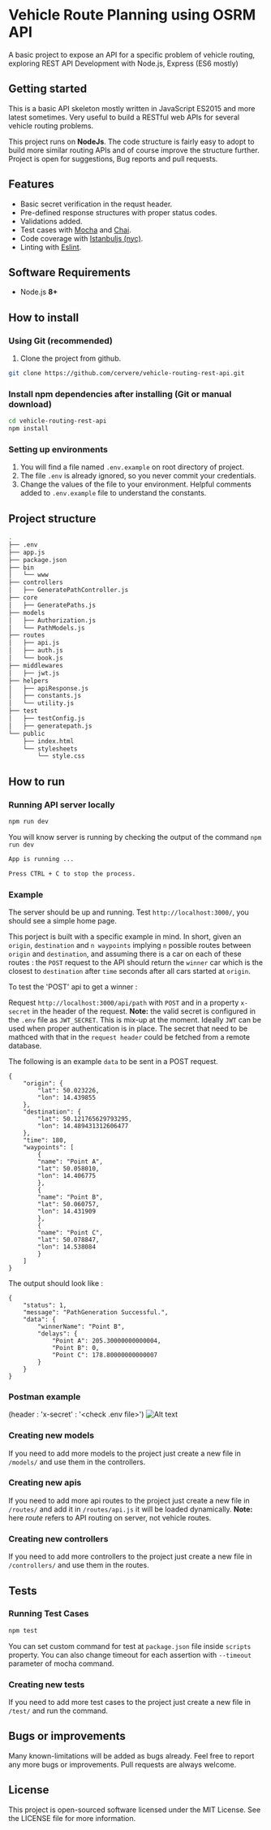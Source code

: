 # Vehicle Route Planning using OSRM API  

A basic project to expose an API for a specific problem of vehicle routing, exploring REST API Development with Node.js, Express (ES6 mostly)


## Getting started


This is a basic API skeleton mostly written in JavaScript ES2015 and more latest sometimes. Very useful to build a RESTful web APIs for several vehicle routing problems.

This project runs on **NodeJs**. The code structure is fairly easy to adopt to build more similar routing APIs and of course improve the structure further. Project is open for suggestions, Bug reports and pull requests. 


## Features

-   Basic secret verification in the requst header.
-   Pre-defined response structures with proper status codes.
-   Validations added.
-   Test cases with [Mocha](https://mochajs.org/) and [Chai](https://www.chaijs.com/).
-   Code coverage with [Istanbuljs (nyc)](https://istanbul.js.org/).
-   Linting with [Eslint](https://eslint.org/).

## Software Requirements

-   Node.js **8+**

## How to install

### Using Git (recommended)

1.  Clone the project from github. 

```bash
git clone https://github.com/cervere/vehicle-routing-rest-api.git 
```

### Install npm dependencies after installing (Git or manual download)

```bash
cd vehicle-routing-rest-api
npm install
```

### Setting up environments

1.  You will find a file named `.env.example` on root directory of project.
2.  The file `.env` is already ignored, so you never commit your credentials.
4.  Change the values of the file to your environment. Helpful comments added to `.env.example` file to understand the constants.

## Project  structure
```sh
.
├── .env
├── app.js
├── package.json
├── bin
│   └── www
├── controllers
│   ├── GeneratePathController.js
├── core
│   ├── GeneratePaths.js
├── models
│   ├── Authorization.js
│   └── PathModels.js
├── routes
│   ├── api.js
│   ├── auth.js
│   └── book.js
├── middlewares
│   ├── jwt.js
├── helpers
│   ├── apiResponse.js
│   ├── constants.js
│   └── utility.js
├── test
│   ├── testConfig.js
│   ├── generatepath.js
└── public
    ├── index.html
    └── stylesheets
        └── style.css
```
## How to run

### Running  API server locally

```bash
npm run dev
```

You will know server is running by checking the output of the command `npm run dev`

```bash
App is running ...

Press CTRL + C to stop the process.
```
 
### Example
The server should be up and running. Test `http://localhost:3000/`, you should see a simple home page.

This porject is built with a specific example in mind. In short, given an `origin`, `destination` and `n waypoints` implying `n` possible routes between `origin` and `destination`, and assuming there is a car on each of these routes : the `POST` request to the API should return the `winner` car which is the closest to `destination` after `time` seconds after all cars started at `origin`.

To test the 'POST' api to get a winner :

Request `http://localhost:3000/api/path` with `POST` and in a property `x-secret` in the header of the request.
**Note:** the valid secret is configured in the `.env` file as `JWT_SECRET`. This is mix-up at the moment. Ideally `JWT` can be used when proper authentication is in place. The secret that need to be mathced with that in the `request header` could be fetched from a remote database.

The following is an example `data` to be sent in a POST request. 
```
{
    "origin": {
        "lat": 50.023226,
        "lon": 14.439855
    },
    "destination": {
        "lat": 50.121765629793295,
        "lon": 14.489431312606477
    },
    "time": 180,
    "waypoints": [
        {
        "name": "Point A",
        "lat": 50.058010,
        "lon": 14.406775
        },
        {
        "name": "Point B",
        "lat": 50.060757,
        "lon": 14.431909
        },
        {
        "name": "Point C",
        "lat": 50.078847,
        "lon": 14.538084
        }
    ]
}
```

The output should look like :
```
{
    "status": 1,
    "message": "PathGeneration Successful.",
    "data": {
        "winnerName": "Point B",
        "delays": {
            "Point A": 205.30000000000004,
            "Point B": 0,
            "Point C": 178.80000000000007
        }
    }
}
```

### Postman example 
(header : 'x-secret' : '<check .env file>')
![Alt text](git_resources/postmanexample.png?raw=true "Postman example")
### Creating new models

If you need to add more models to the project just create a new file in `/models/` and use them in the controllers.

### Creating new apis

If you need to add more api routes to the project just create a new file in `/routes/` and add it in `/routes/api.js` it will be loaded dynamically.
**Note:**  here _route_ refers to API routing on server, not vehicle routes. 

### Creating new controllers

If you need to add more controllers to the project just create a new file in `/controllers/` and use them in the routes.

## Tests

### Running  Test Cases

```bash
npm test
```

You can set custom command for test at `package.json` file inside `scripts` property. You can also change timeout for each assertion with `--timeout` parameter of mocha command.

### Creating new tests

If you need to add more test cases to the project just create a new file in `/test/` and run the command.

## Bugs or improvements

Many known-limitations will be added as bugs already.
Feel free to report any more bugs or improvements. Pull requests are always welcome.

## License

This project is open-sourced software licensed under the MIT License. See the LICENSE file for more information.
